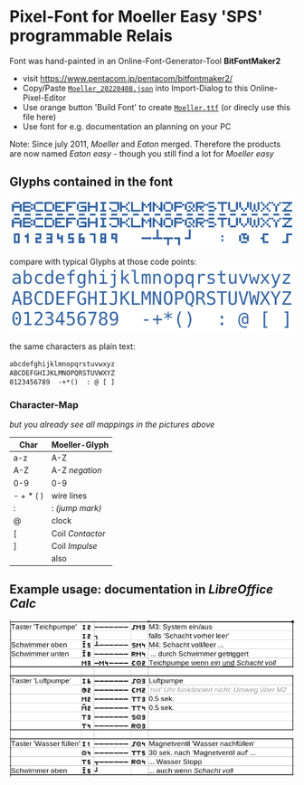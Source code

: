 # Pixel-Font for Moeller Easy 'SPS' programmable Relais
Font was hand-painted in an Online-Font-Generator-Tool **BitFontMaker2**
- visit https://www.pentacom.jp/pentacom/bitfontmaker2/
- Copy/Paste [`Moeller_20220408.json`](Moeller_20220408.json) into Import-Dialog to this Online-Pixel-Editor
- Use orange button 'Build Font' to create [`Moeller.ttf`](Moeller.ttf) (or direcly use this file here)
- Use font for e.g. documentation an planning on your PC

Note: Since july 2011, *Moeller* and *Eaton* merged.
Therefore the products are now named *Eaton easy* - though you still find a lot for *Moeller easy*

## Glyphs contained in the font
![Font-Moeller.png](img/Font-Moeller.png)

compare with typical Glyphs at those code points:
![Font-standard.png](img/Font-standard.png)

the same characters as plain text:
```
abcdefghijklmnopqrstuvwxyz
ABCDEFGHIJKLMNOPQRSTUVWXYZ
0123456789  -+*()  : @ [ ]
```
### Character-Map
*but you already see all mappings in the pictures above*

| Char      | Moeller-Glyph    |
|-----------|------------------|
| a-z       | A-Z              |
| A-Z       | A-Z *negation*   |
| 0-9       | 0-9              |
| - + * ( ) | wire lines       |
| :         | : *(jump mark)*  |
| @         | clock            |
| [         | Coil *Contactor* |
| ]         | Coil *Impulse*   |
| <space>   | also <space>     |

## Example usage: documentation in *LibreOffice Calc*
![](img/example.png)
